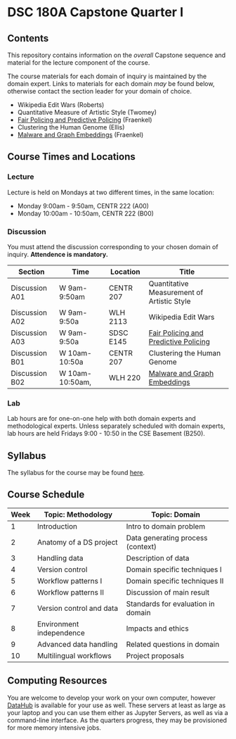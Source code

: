 # DSC 180A Capstone Quarter I

## Contents

This repository contains information on the *overall* Capstone
sequence and material for the lecture component of the course.

The course materials for each domain of inquiry is maintained by the
domain expert. Links to materials for each domain *may* be found
below, otherwise contact the section leader for your domain of choice.

* Wikipedia Edit Wars (Roberts)
* Quantitative Measure of Artistic Style (Twomey)
* [Fair Policing and Predictive Policing](https://github.com/afraenkel/DSC180A-Fair-Policing) (Fraenkel)
* Clustering the Human Genome (Ellis)
* [Malware and Graph Embeddings](https://github.com/afraenkel/DSC180A-Malware) (Fraenkel)

## Course Times and Locations

### Lecture

Lecture is held on Mondays at two different times, in the same location:

* Monday 9:00am - 9:50am, CENTR 222 (A00)
* Monday 10:00am - 10:50am, CENTR 222 (B00)

### Discussion

You must attend the discussion corresponding to your chosen domain of
inquiry. **Attendence is mandatory.**

|Section|Time|Location|Title|
|---|---|---|---|
|Discussion A01|W 9am-9:50am|CENTR 207|Quantitative Measurement of Artistic Style|
|Discussion A02|W 9am-9:50a|WLH 2113|Wikipedia Edit Wars|
|Discussion A03|W 9am-9:50a|SDSC E145|[Fair Policing and Predictive Policing](https://github.com/afraenkel/DSC180A-Fair-Policing)|
|Discussion B01|W 10am-10:50a|CENTR 207|Clustering the Human Genome|
|Discussion B02|W 10am-10:50am,|WLH 220|[Malware and Graph Embeddings](https://github.com/afraenkel/DSC180A-Malware)|

### Lab

Lab hours are for one-on-one help with both domain experts and
methodological experts. Unless separately scheduled with domain
experts, lab hours are held Fridays 9:00 - 10:50 in the CSE Basement
(B250).

## Syllabus

The syllabus for the course may be found [here](syllabus.md).

## Course Schedule

|Week|Topic: Methodology|Topic: Domain|
|---|---|---|
|1|Introduction|Intro to domain problem|
|2|Anatomy of a DS project|Data generating process (context)|
|3|Handling data|Description of data|
|4|Version control|Domain specific techniques I|
|5|Workflow patterns I|Domain specific techniques II|
|6|Workflow patterns II|Discussion of main result|
|7|Version control and data|Standards for evaluation in domain|
|8|Environment independence|Impacts and ethics|
|9|Advanced data handling|Related questions in domain|
|10|Multilingual workflows|Project proposals|

## Computing Resources

You are welcome to develop your work on your own computer, however
[DataHub](https://datahub.ucsd.edu/) is available for your use as
well. These servers at least as large as your laptop and you can use
them either as Jupyter Servers, as well as via a command-line
interface. As the quarters progress, they may be provisioned for more
memory intensive jobs.
